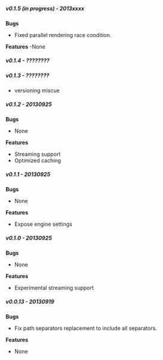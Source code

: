 ##### v0.1.5 (in progress) - 2013xxxx
**Bugs**
- Fixed parallel rendering race condition.

**Features**
-None

##### v0.1.4 - ????????
##### v0.1.3 - ????????
- versioning miscue

##### v0.1.2 - 20130925

**Bugs**
- None

**Features**
- Streaming support
- Optimized caching

##### v0.1.1 - 20130925

**Bugs**
- None

**Features**
- Expose engine settings

##### v0.1.0 - 20130925

**Bugs**
- None

**Features**
- Experimental streaming support


##### v0.0.13 - 20130919

**Bugs**
- Fix path separators replacement to include all separators.

**Features**
- None
